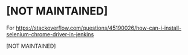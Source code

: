 # [NOT MAINTAINED]
For https://stackoverflow.com/questions/45190026/how-can-i-install-selenium-chrome-driver-in-jenkins

[NOT MAINTAINED]
